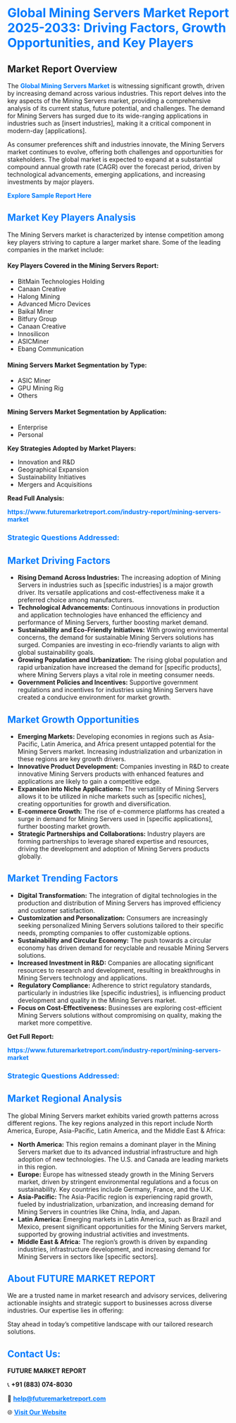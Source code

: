 <h1 style="color: #007BFF;">Global Mining Servers Market Report 2025-2033: Driving Factors, Growth Opportunities, and Key Players</h1>

<section id="overview">
<h2>Market Report Overview</h2>
<p>The <a href="https://www.futuremarketreport.com/industry-report/mining-servers-market" style="color: #007BFF; text-decoration: none;"><strong>Global Mining Servers Market</strong></a> is witnessing significant growth, driven by increasing demand across various industries. This report delves into the key aspects of the Mining Servers market, providing a comprehensive analysis of its current status, future potential, and challenges. The demand for Mining Servers has surged due to its wide-ranging applications in industries such as [insert industries], making it a critical component in modern-day [applications].</p>
<p>As consumer preferences shift and industries innovate, the Mining Servers market continues to evolve, offering both challenges and opportunities for stakeholders. The global market is expected to expand at a substantial compound annual growth rate (CAGR) over the forecast period, driven by technological advancements, emerging applications, and increasing investments by major players.</p>
</section>

<section id="overview">
<p><a href="https://www.futuremarketreport.com/request-sample/reportId=27680" style="color: #007BFF; text-decoration: none;"><strong>Explore Sample Report Here</strong></a></p>
</section>

<section id="key-players">
<h2 style="color: #007BFF;">Market Key Players Analysis</h2>
<p>The Mining Servers market is characterized by intense competition among key players striving to capture a larger market share. Some of the leading companies in the market include:</p>
<h4>Key Players Covered in the Mining Servers Report:</h4>
<ul><li>BitMain Technologies Holding</li><li>Canaan Creative</li><li>Halong Mining</li><li>Advanced Micro Devices</li><li>Baikal Miner</li><li>Bitfury Group</li><li>Canaan Creative</li><li>Innosilicon</li><li>ASICMiner</li><li>Ebang Communication</li></ul>
<h4>Mining Servers Market Segmentation by Type:</h4>
<ul><li>ASIC Miner</li><li>GPU Mining Rig</li><li>Others</li></ul>

<h4>Mining Servers Market Segmentation by Application:</h4>
<ul><li>Enterprise</li><li>Personal</li></ul>
<p><strong>Key Strategies Adopted by Market Players:</strong></p>
<ul>
<li>Innovation and R&D</li>
<li>Geographical Expansion</li>
<li>Sustainability Initiatives</li>
<li>Mergers and Acquisitions</li>
</ul>
</section>

<section>
<p><strong>Read Full Analysis: </strong></p><a href="https://www.futuremarketreport.com/industry-report/mining-servers-market" style="color: #007BFF; text-decoration: none;"><strong>https://www.futuremarketreport.com/industry-report/mining-servers-market</strong></a>
<h3 style="color: #007BFF;">Strategic Questions Addressed:</h3>
</section>

<section id="driving-factors">
<h2 style="color: #007BFF;">Market Driving Factors</h2>
<ul>
<li><strong>Rising Demand Across Industries:</strong> The increasing adoption of Mining Servers in industries such as [specific industries] is a major growth driver. Its versatile applications and cost-effectiveness make it a preferred choice among manufacturers.</li>
<li><strong>Technological Advancements:</strong> Continuous innovations in production and application technologies have enhanced the efficiency and performance of Mining Servers, further boosting market demand.</li>
<li><strong>Sustainability and Eco-Friendly Initiatives:</strong> With growing environmental concerns, the demand for sustainable Mining Servers solutions has surged. Companies are investing in eco-friendly variants to align with global sustainability goals.</li>
<li><strong>Growing Population and Urbanization:</strong> The rising global population and rapid urbanization have increased the demand for [specific products], where Mining Servers plays a vital role in meeting consumer needs.</li>
<li><strong>Government Policies and Incentives:</strong> Supportive government regulations and incentives for industries using Mining Servers have created a conducive environment for market growth.</li>
</ul>
</section>

<section id="growth-opportunities">
<h2 style="color: #007BFF;">Market Growth Opportunities</h2>
<ul>
<li><strong>Emerging Markets:</strong> Developing economies in regions such as Asia-Pacific, Latin America, and Africa present untapped potential for the Mining Servers market. Increasing industrialization and urbanization in these regions are key growth drivers.</li>
<li><strong>Innovative Product Development:</strong> Companies investing in R&D to create innovative Mining Servers products with enhanced features and applications are likely to gain a competitive edge.</li>
<li><strong>Expansion into Niche Applications:</strong> The versatility of Mining Servers allows it to be utilized in niche markets such as [specific niches], creating opportunities for growth and diversification.</li>
<li><strong>E-commerce Growth:</strong> The rise of e-commerce platforms has created a surge in demand for Mining Servers used in [specific applications], further boosting market growth.</li>
<li><strong>Strategic Partnerships and Collaborations:</strong> Industry players are forming partnerships to leverage shared expertise and resources, driving the development and adoption of Mining Servers products globally.</li>
</ul>
</section>

<section id="trending-factors">
<h2 style="color: #007BFF;">Market Trending Factors</h2>
<ul>
<li><strong>Digital Transformation:</strong> The integration of digital technologies in the production and distribution of Mining Servers has improved efficiency and customer satisfaction.</li>
<li><strong>Customization and Personalization:</strong> Consumers are increasingly seeking personalized Mining Servers solutions tailored to their specific needs, prompting companies to offer customizable options.</li>
<li><strong>Sustainability and Circular Economy:</strong> The push towards a circular economy has driven demand for recyclable and reusable Mining Servers solutions.</li>
<li><strong>Increased Investment in R&D:</strong> Companies are allocating significant resources to research and development, resulting in breakthroughs in Mining Servers technology and applications.</li>
<li><strong>Regulatory Compliance:</strong> Adherence to strict regulatory standards, particularly in industries like [specific industries], is influencing product development and quality in the Mining Servers market.</li>
<li><strong>Focus on Cost-Effectiveness:</strong> Businesses are exploring cost-efficient Mining Servers solutions without compromising on quality, making the market more competitive.</li>
</ul>
</section>

<section>
<p><strong>Get Full Report: </strong></p><a href="https://www.futuremarketreport.com/industry-report/mining-servers-market" style="color: #007BFF; text-decoration: none;"><strong>https://www.futuremarketreport.com/industry-report/mining-servers-market</strong></a>
<h3 style="color: #007BFF;">Strategic Questions Addressed:</h3>
</section>


<section id="regional-analysis">
<h2 style="color: #007BFF;">Market Regional Analysis</h2>
<p>The global Mining Servers market exhibits varied growth patterns across different regions. The key regions analyzed in this report include North America, Europe, Asia-Pacific, Latin America, and the Middle East & Africa:</p>
<ul>
<li><strong>North America:</strong> This region remains a dominant player in the Mining Servers market due to its advanced industrial infrastructure and high adoption of new technologies. The U.S. and Canada are leading markets in this region.</li>
<li><strong>Europe:</strong> Europe has witnessed steady growth in the Mining Servers market, driven by stringent environmental regulations and a focus on sustainability. Key countries include Germany, France, and the U.K.</li>
<li><strong>Asia-Pacific:</strong> The Asia-Pacific region is experiencing rapid growth, fueled by industrialization, urbanization, and increasing demand for Mining Servers in countries like China, India, and Japan.</li>
<li><strong>Latin America:</strong> Emerging markets in Latin America, such as Brazil and Mexico, present significant opportunities for the Mining Servers market, supported by growing industrial activities and investments.</li>
<li><strong>Middle East & Africa:</strong> The region’s growth is driven by expanding industries, infrastructure development, and increasing demand for Mining Servers in sectors like [specific sectors].</li>
</ul>
</section>

<footer>
<h2 style="color: #007BFF;">About FUTURE MARKET REPORT</h2>
<p>We are a trusted name in market research and advisory services, delivering actionable insights and strategic support to businesses across diverse industries. Our expertise lies in offering:</p>

<p>Stay ahead in today’s competitive landscape with our tailored research solutions.</p>

<h2 style="color: #007BFF;">Contact Us:</h2>
<p><strong>FUTURE MARKET REPORT</strong></p>
<p>📞 <strong>+91 (883) 074-8030</strong></p>
<p>📧 <strong><a href="mailto:help@futuremarketreport.com" style="color: #007BFF;">help@futuremarketreport.com</a></strong></p>
<p>🌐 <strong><a href="https://www.futuremarketreport.com/" style="color: #007BFF;">Visit Our Website</a></strong></p>
</footer>